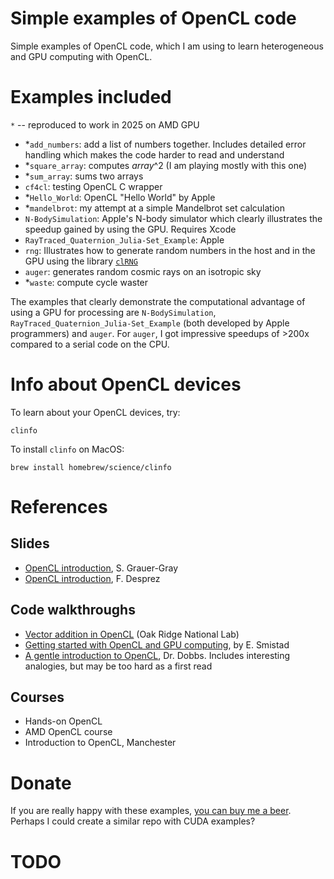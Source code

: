Simple examples of OpenCL code
===============================

Simple examples of OpenCL code, which I am using to learn heterogeneous and GPU computing with OpenCL. 

# Examples included

`*` -- reproduced to work in 2025 on AMD GPU

- *`add_numbers`: add a list of numbers together. Includes detailed error handling which makes the code harder to read and understand
- *`square_array`: computes *array*^2 (I am playing mostly with this one)
- *`sum_array`: sums two arrays
- `cf4cl`: testing OpenCL C wrapper
- *`Hello_World`: OpenCL "Hello World" by Apple
- *`mandelbrot`: my attempt at a simple Mandelbrot set calculation
- `N-BodySimulation`: Apple's N-body simulator which clearly illustrates the speedup gained by using the GPU. Requires Xcode
- `RayTraced_Quaternion_Julia-Set_Example`: Apple
- `rng`: Illustrates how to generate random numbers in the host and in the GPU using the library [`clRNG`](http://clmathlibraries.github.io/clRNG/htmldocs/index.html)
- `auger`: generates random cosmic rays on an isotropic sky
- *`waste`: compute cycle waster

The examples that clearly demonstrate the computational advantage of using a GPU for processing are `N-BodySimulation`, `RayTraced_Quaternion_Julia-Set_Example` (both developed by Apple programmers) and `auger`. For `auger`, I got impressive speedups of >200x compared to a serial code on the CPU.

# Info about OpenCL devices

To learn about your OpenCL devices, try:

    clinfo

To install `clinfo` on MacOS:

    brew install homebrew/science/clinfo

# References

## Slides

- [OpenCL introduction](https://www.eecis.udel.edu/~cavazos/cisc879/Lecture-06.pdf), S. Grauer-Gray
- [OpenCL introduction](http://smai.emath.fr/cemracs/cemracs16/images/FDesprez.pdf), F. Desprez

## Code walkthroughs 

- [Vector addition in OpenCL](https://www.olcf.ornl.gov/tutorials/opencl-vector-addition/) (Oak Ridge National Lab)
- [Getting started with OpenCL and GPU computing](https://www.eriksmistad.no/getting-started-with-opencl-and-gpu-computing/), by E. Smistad
- [A gentle introduction to OpenCL](http://www.drdobbs.com/parallel/a-gentle-introduction-to-opencl/231002854), Dr. Dobbs. Includes interesting analogies, but may be too hard as a first read

## Courses

- Hands-on OpenCL
- AMD OpenCL course
- Introduction to OpenCL, Manchester

# Donate

If you are really happy with these examples, [you can buy me a beer](https://www.dropbox.com/s/a0rp5un6ubrkph2/crypto%20wallets.pdf?dl=0). Perhaps I could create a similar repo with CUDA examples?


# TODO
